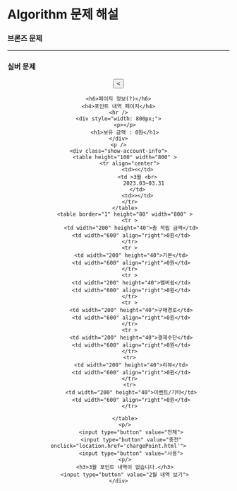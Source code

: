 # Algorithm 문제 해설

### 브론즈 문제
<hr/>

### 실버 문제
 <center>
    <input type="button" value="<" onclick="history.back()" align="left">

    <h6>페이지 정보(?)</h6>
    <h4>포인트 내역 페이지</h4>
    <hr />
    <div style="width: 800px;">
        <p></p>
        <h1>보유 금액 : 0원</h1>
    </div>
    <p />
    <div class="show-account-info">
        <table height="100" width="800" >
           <tr align="center">
                <td><</td>
                <td >3월 <br>
                    2023.03~03.31
                </td>
                <td>></td>
           </tr>
        </table>
        <table border="1" height="80" width="800" >
           <tr >
            <td width="200" height="40">총 적립 금액</td>
            <td width="600" align="right">0원</td>
           </tr>
           <tr >
            <td width="200" height="40">기본</td>
            <td width="600" align="right">0원</td>
           </tr>
           <tr >
            <td width="200" height="40">멤버쉽</td>
            <td width="600" align="right">0원</td>
           </tr>
           <tr >
            <td width="200" height="40">구매경로</td>
            <td width="600" align="right">0원</td>
           </tr>
           <tr >
            <td width="200" height="40">결제수단</td>
            <td width="600" align="right">0원</td>
           </tr>
           <tr>
            <td width="200" height="40">리뷰</td>
            <td width="600" align="right">0원</td>
           </tr>
           <tr>
            <td width="200" height="40">이벤트/기타</td>
            <td width="600" align="right">0원</td>
           </tr>
          
        </table>
        <p/>
            <input type="button" value="전체">
            <input type="button" value="충전" onclick="location.href='chargePoint.html'">
            <input type="button" value="사용">
        <p/>
        <h3>3월 포인트 내역이 없습니다.</h3>
        <input type="button" value="2월 내역 보기">
    </div>
</center>
